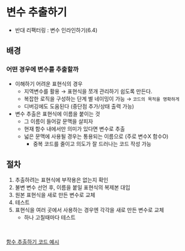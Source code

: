 # 변수 추출하기

- 반대 리팩터링 : 변수 인라인하기(6.4)

## 배경

### 어떤 경우에 변수를 추출할까

- 이해하기 어려운 표현식의 경우
  - 지역변수를 활용 → 표현식을 쪼개 관리하기 쉽도록 만든다.
  - 복잡한 로직을 구성하는 단계 별 네이밍이 가능 → `코드의 목적을 명확하게`
  - 디버깅에도 도움된다 (중단점 추가/상태 출력 가능)
- 변수 추출은 표현식에 이름을 붙이는 것
  - 그 이름이 들어갈 문맥을 살피자
  - 현재 함수 내에서만 의미가 있다면 변수로 추출
  - 넓은 문맥에 사용될 경우는 통용되는 이름으로 (주로 변수X 함수O)
    - 중복 코드를 줄이고 의도가 잘 드러나는 코드 작성 가능

## 절차

1. 추출하려는 표현식에 부작용은 없는지 확인
2. 불변 변수 선언 후, 이름을 붙일 표현식의 복제본 대입
3. 원본 표현식을 새로 만든 변수로 교체
4. 테스트
5. 표현식을 여러 곳에서 사용하는 경우엔 각각을 새로 만든 변수로 교체
   - 하나 고칠때마다 테스트

<br>

[함수 추출하기 코드 예시](../6-3/example.js)<br>
